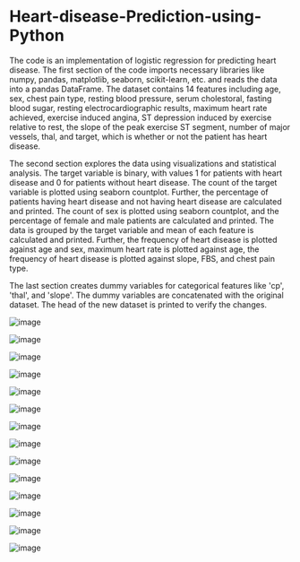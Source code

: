 # Heart-disease-Prediction-using-Python

The code is an implementation of logistic regression for predicting heart disease. The first section of the code imports necessary libraries like numpy, pandas, matplotlib, seaborn, scikit-learn, etc. and reads the data into a pandas DataFrame. The dataset contains 14 features including age, sex, chest pain type, resting blood pressure, serum cholestoral, fasting blood sugar, resting electrocardiographic results, maximum heart rate achieved, exercise induced angina, ST depression induced by exercise relative to rest, the slope of the peak exercise ST segment, number of major vessels, thal, and target, which is whether or not the patient has heart disease.

The second section explores the data using visualizations and statistical analysis. The target variable is binary, with values 1 for patients with heart disease and 0 for patients without heart disease. The count of the target variable is plotted using seaborn countplot. Further, the percentage of patients having heart disease and not having heart disease are calculated and printed. The count of sex is plotted using seaborn countplot, and the percentage of female and male patients are calculated and printed. The data is grouped by the target variable and mean of each feature is calculated and printed. Further, the frequency of heart disease is plotted against age and sex, maximum heart rate is plotted against age, the frequency of heart disease is plotted against slope, FBS, and chest pain type.

The last section creates dummy variables for categorical features like 'cp', 'thal', and 'slope'. The dummy variables are concatenated with the original dataset. The head of the new dataset is printed to verify the changes.

![image](https://user-images.githubusercontent.com/130720035/235516512-49b008bb-6ea9-483a-84ae-f8215c2166d9.png)

![image](https://user-images.githubusercontent.com/130720035/235516547-c05c7661-eab7-4912-96b1-807fe50d0c99.png)

![image](https://user-images.githubusercontent.com/130720035/235516596-e02b4e0c-f756-4426-8ed8-750a3b28c8b8.png)

![image](https://user-images.githubusercontent.com/130720035/235516629-798bac69-0161-4f64-a289-c1fe5ba80faa.png)

![image](https://user-images.githubusercontent.com/130720035/235516666-05d8c963-ef52-4f71-8e24-e8b343dfaa93.png)

![image](https://user-images.githubusercontent.com/130720035/235516849-a5627f86-fbf2-406b-a5dd-aea980eb68af.png)

![image](https://user-images.githubusercontent.com/130720035/235516892-51ed8e00-3594-409f-ae21-39a7f61b4c42.png)

![image](https://user-images.githubusercontent.com/130720035/235516932-b94261a6-e52a-469e-9d25-87754704a62d.png)

![image](https://user-images.githubusercontent.com/130720035/235516994-beb437fd-c24b-4afe-baf2-af5c366effe5.png)

![image](https://user-images.githubusercontent.com/130720035/235517082-fb08dda0-dda7-46b1-9296-07518ba301c5.png)

![image](https://user-images.githubusercontent.com/130720035/235517139-45bc8c23-532f-49af-ae26-4ad939d7d573.png)

![image](https://user-images.githubusercontent.com/130720035/235517264-6f9a1212-a711-4dd9-84a8-628c3fd06c2d.png)

![image](https://user-images.githubusercontent.com/130720035/235517339-7b55d73b-d632-43ac-9347-98398bceeb09.png)

![image](https://user-images.githubusercontent.com/130720035/235517373-f4f03268-3b69-46f6-b713-4ede4ecdcff5.png)
